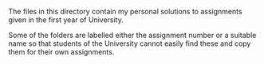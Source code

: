 The files in this directory contain my personal solutions to assignments given in the first year of University.

Some of the folders are labelled either the assignment number or a suitable name so that students of the University cannot easily find these and copy them for their own assignments.
